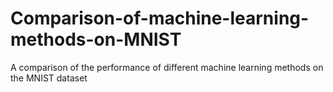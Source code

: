 # Comparison-of-machine-learning-methods-on-MNIST
A comparison of the performance of different machine learning methods on the MNIST dataset
